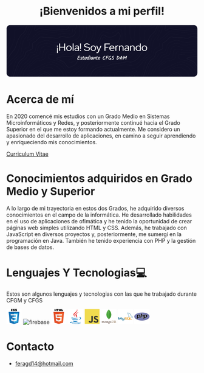 <h1 align="center">¡Bienvenidos a mi perfil!</h1>
<p align="center">
    <img src="github-header-image (5).png" />
</p>

<h1>Acerca de mí</h1>

En 2020 comencé mis estudios con un Grado Medio en Sistemas Microinformáticos y Redes, y posteriormente continué hacia el Grado Superior en el que me estoy formando actualmente. Me considero un apasionado del desarrollo de aplicaciones, en camino a seguir aprendiendo y enriqueciendo mis conocimientos.

[Curriculum Vitae](fernandoguerracv.pdf)


<h1>Conocimientos adquiridos en Grado Medio y Superior</h1>

A lo largo de mi trayectoria en estos dos Grados, he adquirido diversos conocimientos en el campo de la informática. He desarrollado habilidades en el uso de aplicaciones de ofimática y he tenido la oportunidad de crear páginas web simples utilizando HTML y CSS. Además, he trabajado con JavaScript en diversos proyectos y, posteriormente, me sumergí en la programación en Java. También he tenido experiencia con PHP y la gestión de bases de datos.

<h1>Lenguajes Y Tecnologias💻</h1> 

Estos son algunos lenguajes y tecnologias con las que he trabajado durante CFGM y CFGS

<p align="left"><img src="https://raw.githubusercontent.com/devicons/devicon/master/icons/css3/css3-original-wordmark.svg" alt="css3" width="40" height="40"/> <img src="https://www.vectorlogo.zone/logos/firebase/firebase-icon.svg" alt="firebase" width="40" height="40"/> <img src="https://raw.githubusercontent.com/devicons/devicon/master/icons/html5/html5-original-wordmark.svg" alt="html5" width="40" height="40"/> <img src="https://raw.githubusercontent.com/devicons/devicon/master/icons/java/java-original.svg" alt="java" width="40" height="40"/> <img src="https://raw.githubusercontent.com/devicons/devicon/master/icons/javascript/javascript-original.svg" alt="javascript" width="40" height="40"/> <img src="https://raw.githubusercontent.com/devicons/devicon/master/icons/mongodb/mongodb-original-wordmark.svg" alt="mongodb" width="40" height="40"/> <img src="https://raw.githubusercontent.com/devicons/devicon/master/icons/mysql/mysql-original-wordmark.svg" alt="mysql" width="40" height="40"/> <img src="https://raw.githubusercontent.com/devicons/devicon/master/icons/php/php-original.svg" alt="php" width="40" height="40"/> </p>

<h1>Contacto</h1>

- feragd14@hotmail.com

